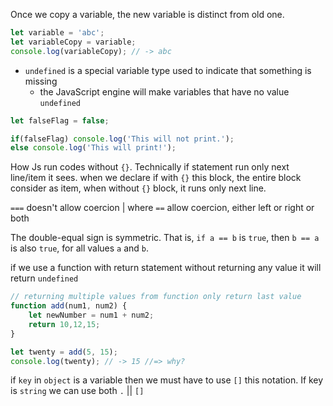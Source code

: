Once we copy a variable, the new variable is distinct from old one.

```js
let variable = 'abc';
let variableCopy = variable;
console.log(variableCopy); // -> abc
```

- `undefined` is a special variable type used to indicate that something is missing
	- the JavaScript engine will make variables that have no value `undefined`

```js
let falseFlag = false;

if(falseFlag) console.log('This will not print.');
else console.log('This will print!');
```

How Js run codes without `{}`. Technically if statement run only next line/item it sees. when we declare if with `{}` this block, the entire block consider as item, when without `{}` block, it runs only next line.

`===` doesn't allow coercion | where `==` allow coercion, either left or right or both

The double-equal sign is symmetric. That is, `if a == b` is `true`, then `b == a` is also `true`, for all values `a` and `b`.

if we use a function with return statement without returning any value it will return `undefined`

```js
// returning multiple values from function only return last value
function add(num1, num2) {
    let newNumber = num1 + num2;
    return 10,12,15;
}

let twenty = add(5, 15);
console.log(twenty); // -> 15 //=> why?
```

if `key` in `object` is a variable then we must have to use `[]` this notation. If key is `string` we can use both `.` || `[]`
